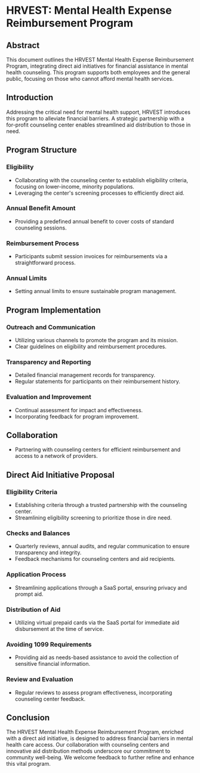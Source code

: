 # HRVEST: Mental Health Expense Reimbursement Program

## Abstract
This document outlines the HRVEST Mental Health Expense Reimbursement Program, integrating direct aid initiatives for financial assistance in mental health counseling. This program supports both employees and the general public, focusing on those who cannot afford mental health services.

## Introduction
Addressing the critical need for mental health support, HRVEST introduces this program to alleviate financial barriers. A strategic partnership with a for-profit counseling center enables streamlined aid distribution to those in need.

## Program Structure

### Eligibility
- Collaborating with the counseling center to establish eligibility criteria, focusing on lower-income, minority populations.
- Leveraging the center's screening processes to efficiently direct aid.

### Annual Benefit Amount
- Providing a predefined annual benefit to cover costs of standard counseling sessions.

### Reimbursement Process
- Participants submit session invoices for reimbursements via a straightforward process.

### Annual Limits
- Setting annual limits to ensure sustainable program management.

## Program Implementation

### Outreach and Communication
- Utilizing various channels to promote the program and its mission.
- Clear guidelines on eligibility and reimbursement procedures.

### Transparency and Reporting
- Detailed financial management records for transparency.
- Regular statements for participants on their reimbursement history.

### Evaluation and Improvement
- Continual assessment for impact and effectiveness.
- Incorporating feedback for program improvement.

## Collaboration
- Partnering with counseling centers for efficient reimbursement and access to a network of providers.

## Direct Aid Initiative Proposal

### Eligibility Criteria
- Establishing criteria through a trusted partnership with the counseling center.
- Streamlining eligibility screening to prioritize those in dire need.

### Checks and Balances
- Quarterly reviews, annual audits, and regular communication to ensure transparency and integrity.
- Feedback mechanisms for counseling centers and aid recipients.

### Application Process
- Streamlining applications through a SaaS portal, ensuring privacy and prompt aid.

### Distribution of Aid
- Utilizing virtual prepaid cards via the SaaS portal for immediate aid disbursement at the time of service.

### Avoiding 1099 Requirements
- Providing aid as needs-based assistance to avoid the collection of sensitive financial information.

### Review and Evaluation
- Regular reviews to assess program effectiveness, incorporating counseling center feedback.

## Conclusion
The HRVEST Mental Health Expense Reimbursement Program, enriched with a direct aid initiative, is designed to address financial barriers in mental health care access. Our collaboration with counseling centers and innovative aid distribution methods underscore our commitment to community well-being. We welcome feedback to further refine and enhance this vital program.

